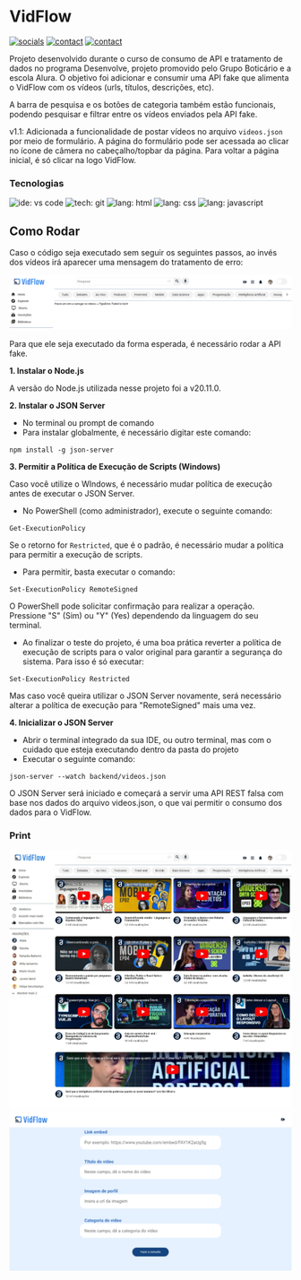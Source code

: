 # VidFlow

[![socials](https://img.shields.io/badge/linkedin-oliverbenites-steelblue?style=plastic&logo=linkedin&logoColor=0077B5&labelColor=white "socials")](https://www.linkedin.com/in/oliwerb/) 
[![contact](https://img.shields.io/badge/protonmail-darkslateblue?style=plastic&logo=protonmail&logoColor=darkslateblue&labelColor=white "socials")](mailto:olwrrb@protonmail.com") 
[![contact](https://img.shields.io/badge/gmail-firebrick?style=plastic&logo=gmail&logoColor=B22222&labelColor=white "socials")](mailto:benites.olivr@gmail.com.com")

Projeto desenvolvido durante o curso de consumo de API e tratamento de dados no programa Desenvolve, projeto promovido pelo Grupo Boticário e a escola Alura. O objetivo foi adicionar e consumir uma API fake que alimenta o VidFlow com os vídeos (urls, títulos, descrições, etc).

A barra de pesquisa e os botões de categoria também estão funcionais, podendo pesquisar e filtrar entre os vídeos enviados pela API fake.

v1.1: Adicionada a funcionalidade de postar vídeos no arquivo `videos.json` por meio de formulário. A página do formulário pode ser acessada ao clicar no ícone de câmera no cabeçalho/topbar da página. Para voltar a página inicial, é só clicar na logo VidFlow. 

### Tecnologias
![ide: vs code](https://img.shields.io/badge/IDE-visual_studio_code-lightblue?style=plastic&logo=visualstudiocode&logoColor=0078D4&labelColor=white&color=0078D4)
![tech: git](https://img.shields.io/badge/git-orangered?style=plastic&logo=git&logoColor=FF4500&labelColor=white)
![lang: html](https://img.shields.io/badge/lang.-html-darkorange?style=plastic&logo=html5&logoColor=FF8C00&labelColor=white)
![lang: css](https://img.shields.io/badge/lang.-css-royalblue?style=plastic&logo=css3&logoColor=4169E1&labelColor=white)
![lang: javascript](https://img.shields.io/badge/lang.-javascript-gold?style=plastic&logo=javascript&logoColor=FFD700&labelColor=191919)

## Como Rodar

Caso o código seja executado sem seguir os seguintes passos, ao invés dos vídeos irá aparecer uma mensagem do tratamento de erro:

![alt text](img/Screenshot_Error.png)

Para que ele seja executado da forma esperada, é necessário rodar a API fake.

**1. Instalar o Node.js**

A versão do Node.js utilizada nesse projeto foi a v20.11.0.

**2. Instalar o JSON Server**

- No terminal ou prompt de comando
- Para instalar globalmente, é necessário digitar este comando:

```shell
npm install -g json-server
```

**3. Permitir a Política de Execução de Scripts (Windows)**

Caso você utilize o WIndows, é necessário mudar política de execução antes de executar o JSON Server.

- No PowerShell (como administrador), execute o seguinte comando:

```shell
Get-ExecutionPolicy
```

Se o retorno for `Restricted`, que é o padrão, é necessário mudar a política para permitir a execução de scripts.

- Para permitir, basta executar o comando:

```shell
Set-ExecutionPolicy RemoteSigned
```

O PowerShell pode solicitar confirmação para realizar a operação. Pressione "S" (Sim) ou "Y" (Yes) dependendo da linguagem do seu terminal.

- Ao finalizar o teste do projeto, é uma boa prática reverter a política de execução de scripts para o valor original para garantir a segurança do sistema. Para isso é só executar:

```shell
Set-ExecutionPolicy Restricted
```

Mas caso você queira utilizar o JSON Server novamente, será necessário alterar a política de execução para "RemoteSigned" mais uma vez.

**4. Inicializar o JSON Server**

- Abrir o terminal integrado da sua IDE, ou outro terminal, mas com o cuidado que esteja executando dentro da pasta do projeto
- Executar o seguinte comando:

```shell
json-server --watch backend/videos.json
```

O JSON Server será iniciado e começará a servir uma API REST falsa com base nos dados do arquivo videos.json, o que vai permitir o consumo dos dados para o VidFlow.

### Print

![alt text](/img/Screenshot_VidFlow.jpeg)
![alt text](/img/Screenshot_VidFlow-Post-Video.png)